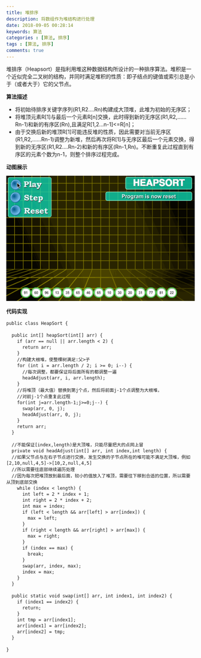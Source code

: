 ```yaml
---
title: 堆排序
description: 将数组作为堆结构进行处理
date: 2018-09-05 00:28:14
keywords: 算法
categories : [算法, 排序]
tags : [算法, 排序]
comments: true
---
```


堆排序（Heapsort）是指利用堆这种数据结构所设计的一种排序算法。堆积是一个近似完全二叉树的结构，并同时满足堆积的性质：即子结点的键值或索引总是小于（或者大于）它的父节点。

**算法描述**

- 将初始待排序关键字序列(R1,R2….Rn)构建成大顶堆，此堆为初始的无序区；
- 将堆顶元素R[1]与最后一个元素R[n]交换，此时得到新的无序区(R1,R2,……Rn-1)和新的有序区(Rn),且满足R[1,2…n-1]<=R[n]；
- 由于交换后新的堆顶R[1]可能违反堆的性质，因此需要对当前无序区(R1,R2,……Rn-1)调整为新堆，然后再次将R[1]与无序区最后一个元素交换，得到新的无序区(R1,R2….Rn-2)和新的有序区(Rn-1,Rn)。不断重复此过程直到有序区的元素个数为n-1，则整个排序过程完成。

**动图展示**

<img src="/images/heap-sort.gif">

**代码实现**

```
public class HeapSort {

  public int[] heapSort(int[] arr) {
    if (arr == null || arr.length < 2) {
      return arr;
    }
    //构建大根堆，使整棵树满足:父>子
    for (int i = arr.length / 2; i >= 0; i--) {
      //每次调整，都要保证将后面所有的都调整一遍
      headAdjust(arr, i, arr.length);
    }
    //将堆顶（最大值）替换到第j个点，然后将前面j-1个点调整为大根堆，
    //对前j-1个点重复此过程
    for(int j=arr.length-1;j>=0;j--) {
      swap(arr, 0, j);
      headAdjust(arr, 0, j);
    }
    return arr;
  }

  //不能保证[index,length)是大顶堆，只能尽量把大的点网上冒
  private void headAdjust(int[] arr, int index,int length) {
  //如果父节点与左右子节点进行交换，发生交换的子节点所在的堆可能不满足大顶堆，例如[2,10,null,4,5]->[10,2,null,4,5]
  //所以需要往底部继续遍历处理
  //因为每次把堆顶放到最后面，较小的值放入了堆顶，需要往下移到合适的位置，所以需要从顶到底部交换
    while (index < length) {
      int left = 2 * index + 1;
      int right = 2 * index + 2;
      int max = index;
      if (left < length && arr[left] > arr[index]) {
        max = left;
      }
      if (right < length && arr[right] > arr[max]) {
        max = right;
      }
      if (index == max) {
        break;
      }
      swap(arr, index, max);
      index = max;
    }
  }

  public static void swap(int[] arr, int index1, int index2) {
    if (index1 == index2) {
      return;
    }
    int tmp = arr[index1];
    arr[index1] = arr[index2];
    arr[index2] = tmp;
  }

}
```